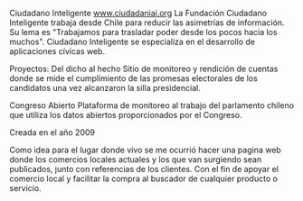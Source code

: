 Ciudadano Inteligente
www.ciudadaniai.org
La Fundación Ciudadano Inteligente trabaja desde Chile para reducir las asimetrías de información. Su lema es "Trabajamos para trasladar poder desde los pocos hacia los muchos". Ciudadano Inteligente se especializa en el desarrollo de aplicaciones cívicas web.

Proyectos:
Del dicho al hecho
Sitio de monitoreo y rendición de cuentas donde se mide el cumplimiento de las promesas electorales de los candidatos una vez alcanzaron la silla presidencial.

Congreso Abierto
Plataforma de monitoreo al trabajo del parlamento chileno que utiliza los datos abiertos proporcionados por el Congreso.

Creada en el año 2009

Como idea para el lugar donde vivo se me ocurrió hacer una pagina web donde los comercios locales actuales y los que van surgiendo sean publicados, junto con referencias de los clientes. Con el fin de apoyar el comercio local y facilitar la compra al buscador de cualquier producto o servicio.
